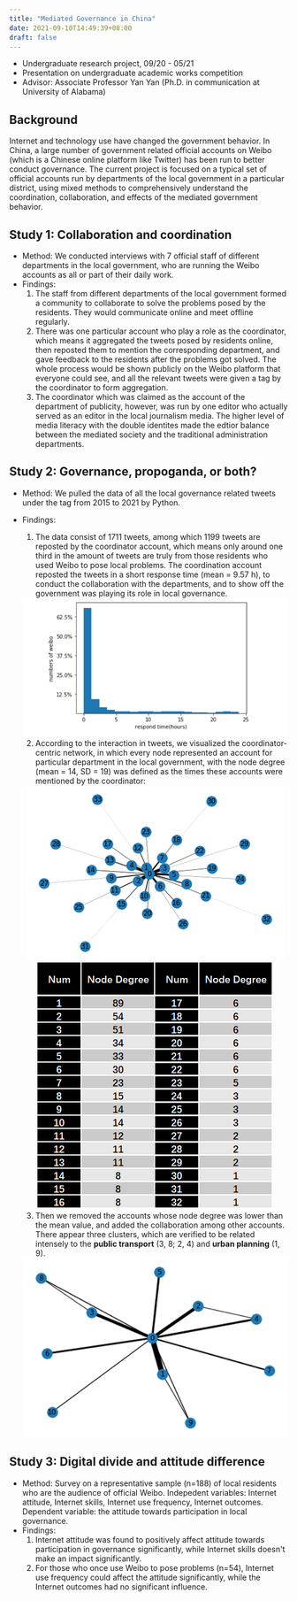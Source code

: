 ```yaml
---
title: "Mediated Governance in China"
date: 2021-09-10T14:49:39+08:00
draft: false
---
```


 - Undergraduate research project, 09/20 - 05/21
 - Presentation on undergraduate academic works competition
 - Advisor: Associate Professor Yan Yan (Ph.D. in communication at University of Alabama)

## Background

Internet and technology use have changed the government behavior. In China, a large number of government related official accounts on Weibo (which is a Chinese online platform like Twitter) has been run to better conduct governance. The current project is focused on a typical set of official accounts run by departments of the local government in a particular district, using mixed methods to comprehensively understand the coordination, collaboration, and effects of the mediated government behavior.

## Study 1: Collaboration and coordination

- Method: We conducted interviews with 7 official staff of different departments in the local government, who are running the Weibo accounts as all or part of their daily work.
- Findings:
    1. The staff from different departments of the local government formed a community to collaborate to solve the problems posed by the residents. They would communicate online and meet offline regularly. 
    2. There was one particular account who play a role as the coordinator, which means it aggregated the tweets posed by residents online, then reposted them to mention the corresponding department, and gave feedback to the residents after the problems got solved. The whole process would be shown publicly on the Weibo platform that everyone could see, and all the relevant tweets were given a tag by the coordinator to form aggregation.
    3. The coordinator which was claimed as the account of the department of publicity, however, was run by one editor who actually served as an  editor in the local journalism media. The higher level of media literacy with the double identites made the edtior balance between the mediated society and the traditional administration departments.


## Study 2: Governance, propoganda, or both?

- Method: We pulled the data of all the local governance related tweets under the tag from 2015 to 2021 by Python. 

- Findings:
    1. The data consist of 1711 tweets, among which 1199 tweets are reposted by the coordinator account, which means only around one third in the amount of tweets are truly from those residents who used Weibo to pose local problems. The coordination account reposted the tweets in a short response time (mean = 9.57 h),  to conduct the collaboration with the departments, and to show off the government was playing its role in local governance.
    <div align = center>
        <img src = "https://raw.githubusercontent.com/YbFan115/ybfan115.github.io/master/resources/_gen/images/ResponseTime.png">
    </div>

    2. According to the interaction in tweets, we visualized the coordinator-centric network, in which every node represented an account for particular department in the local government, with the node degree (mean = 14, SD = 19) was defined as the times these accounts were mentioned by the coordinator:
    <div align = center>
        <img src = "https://raw.githubusercontent.com/YbFan115/ybfan115.github.io/master/resources/_gen/images/Govern_network_raw.png">
        <img src = "https://raw.githubusercontent.com/YbFan115/ybfan115.github.io/master/resources/_gen/images/Govern_network_column.png">
    </div>

    3. Then we removed the accounts whose node degree was lower than the mean value, and added the collaboration among other accounts. There appear three clusters, which are verified to be related intensely to the **public transport** (3, 8; 2, 4) and **urban planning** (1, 9).

    <div align = center>
        <img src = "https://raw.githubusercontent.com/YbFan115/ybfan115.github.io/master/resources/_gen/images/Govern_network_simple.png ">
    </div>

## Study 3: Digital divide and attitude difference

- Method: Survey on a representative sample (n=188) of local residents who are the audience of official Weibo. Indepedent variables: Internet attitude, Internet skills, Internet use frequency, Internet outcomes. Dependent variable: the attitude towards participation in local governance.
- Findings: 
    1. Internet attitude was found to positively affect attitude towards participation in governance significantly, while Internet skills doesn't make an impact significantly.
    2. For those who once use Weibo to pose problems (n=54), Internet use frequency could affect the attitude significantly, while the Internet outcomes had no significant influence.


